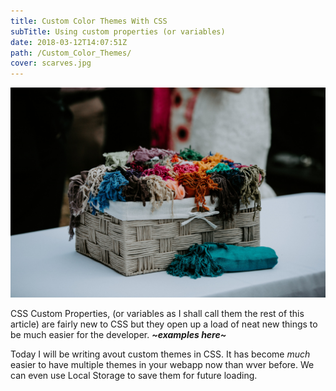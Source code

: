 ```yaml
---
title: Custom Color Themes With CSS
subTitle: Using custom properties (or variables)
date: 2018-03-12T14:07:51Z
path: /Custom_Color_Themes/
cover: scarves.jpg
---
```


![scarves](scarves.jpg)

CSS Custom Properties, (or variables as I shall call them the rest of this article) are fairly new to CSS but they open up a load of neat new things to be much easier for the developer.
*__~examples here~__*

Today I will be writing avout custom themes in CSS. It has become *much* easier to have multiple themes in your webapp now than wver before. We can even use Local Storage to save them for future loading.
